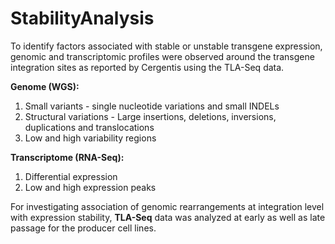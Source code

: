 # StabilityAnalysis

To identify factors associated with stable or unstable transgene expression, genomic and transcriptomic profiles were observed around the transgene integration sites as reported by Cergentis using the TLA-Seq data.

**Genome (WGS):**
  1. Small variants - single nucleotide variations and small INDELs
  2. Structural variations - Large insertions, deletions, inversions, duplications and translocations
  3. Low and high variability regions
  
**Transcriptome (RNA-Seq):**
  1. Differential expression
  2. Low and high expression peaks
  
For investigating association of genomic rearrangements at integration level with expression stability, **TLA-Seq** data was analyzed at early as well as late passage for the producer cell lines. 
